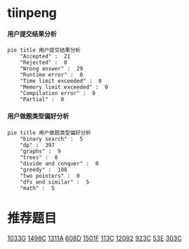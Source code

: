 # tiinpeng

<!-- tabs:start -->



#### **用户提交结果分析**

```mermaid
pie title 用户提交结果分析
    "Accepted" :  21
    "Rejected" :  0
    "Wrong answer" :  29
    "Runtime error" :  0
    "Time limit exceeded" :  0
    "Memory limit exceeded" :  0
    "Compilation error" :  0
    "Partial" :  0
```

#### **用户做题类型偏好分析**

```mermaid
pie title 用户做题类型偏好分析
    "binary search" :  5
    "dp" :  397
    "graphs" :  9
    "trees" :  8
    "divide and conquer" :  0
    "greedy" :  108
    "two pointers" :  0
    "dfs and similar" :  5
    "math" :  5
```



<!-- tabs:end -->
# 推荐题目
[1033G](https://codeforces.com/contest/1033/problem/G)
[1498C](https://codeforces.com/contest/1498/problem/C)
[1311A](https://codeforces.com/contest/1311/problem/A)
[608D](https://codeforces.com/contest/608/problem/D)
[1501F](https://codeforces.com/contest/1501/problem/F)
[113C](https://codeforces.com/contest/113/problem/C)
[12092](https://codeforces.com/contest/1209/problem/2)
[923C](https://codeforces.com/contest/923/problem/C)
[53E](https://codeforces.com/contest/53/problem/E)
[303C](https://codeforces.com/contest/303/problem/C)
